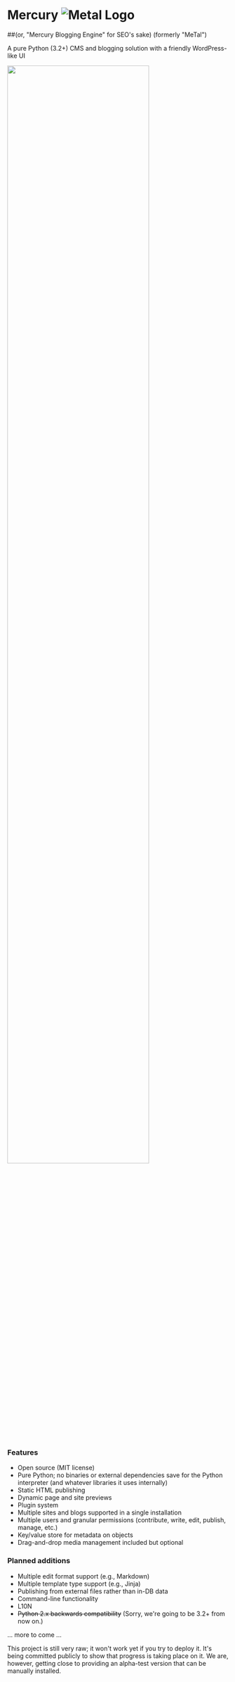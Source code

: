 # Mercury ![Metal Logo](http://metal.genjipress.com/media/metal-logo.png)
##(or, "Mercury Blogging Engine" for SEO's sake) (formerly "MeTal")

A pure Python (3.2+) CMS and blogging solution with a friendly WordPress-like UI

<a href="http://metal.genjipress.com/media/metal-ui-april-2016.png" target="_blank">
<img src="http://metal.genjipress.com/media/metal-ui-april-2016.png" style="margin: auto;width:80%"></a>

### Features
* Open source (MIT license)
* Pure Python; no binaries or external dependencies save for the Python interpreter (and whatever libraries it uses internally)
* Static HTML publishing
* Dynamic page and site previews
* Plugin system
* Multiple sites and blogs supported in a single installation
* Multiple users and granular permissions (contribute, write, edit, publish, manage, etc.)
* Key/value store for metadata on objects
* Drag-and-drop media management included but optional

### Planned additions
* Multiple edit format support (e.g., Markdown)
* Multiple template type support (e.g., Jinja)
* Publishing from external files rather than in-DB data
* Command-line functionality
* L10N
* ~~Python 2.x backwards compatibility~~ (Sorry, we're going to be 3.2+ from now on.)

... more to come ...

This project is still very raw; it won't work yet if you try to deploy it. It's being
committed publicly to show that progress is taking place on it. We are, however,
getting close to providing an alpha-test version that can be manually installed.
